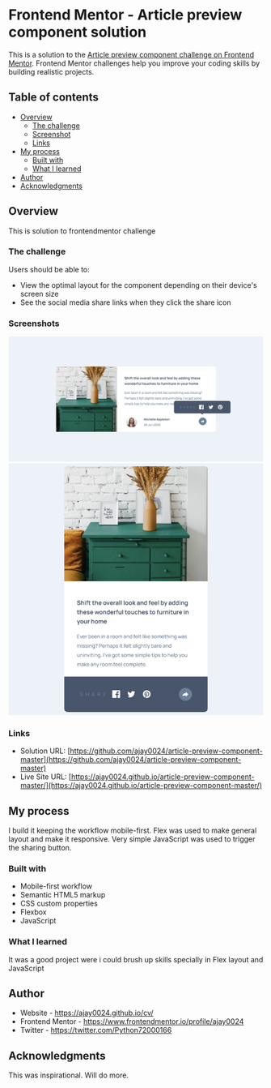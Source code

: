 # Frontend Mentor - Article preview component solution

This is a solution to the [Article preview component challenge on Frontend Mentor](https://www.frontendmentor.io/challenges/article-preview-component-dYBN_pYFT). Frontend Mentor challenges help you improve your coding skills by building realistic projects.

## Table of contents

- [Overview](#overview)
  - [The challenge](#the-challenge)
  - [Screenshot](#screenshot)
  - [Links](#links)
- [My process](#my-process)
  - [Built with](#built-with)
  - [What I learned](#what-i-learned)
- [Author](#author)
- [Acknowledgments](#acknowledgments)


## Overview
This is solution to frontendmentor challenge
### The challenge

Users should be able to:

- View the optimal layout for the component depending on their device's screen size
- See the social media share links when they click the share icon

### Screenshots

![](./screenshots/s-desktop.png)
![](./screenshots/s-mobile.png)


### Links

- Solution URL: [https://github.com/ajay0024/article-preview-component-master](https://github.com/ajay0024/article-preview-component-master)
- Live Site URL: [https://ajay0024.github.io/article-preview-component-master/](https://ajay0024.github.io/article-preview-component-master/)

## My process
I build it keeping the workflow mobile-first. Flex was used to make general layout and make it responsive. Very simple JavaScript was used to trigger the sharing button.

### Built with

- Mobile-first workflow
- Semantic HTML5 markup
- CSS custom properties
- Flexbox
- JavaScript



### What I learned

It was a good project were i could brush up skills specially in Flex layout and JavaScript


## Author

- Website - https://ajay0024.github.io/cv/
- Frontend Mentor - https://www.frontendmentor.io/profile/ajay0024
- Twitter - https://twitter.com/Python72000166

## Acknowledgments

This was inspirational. Will do more.

